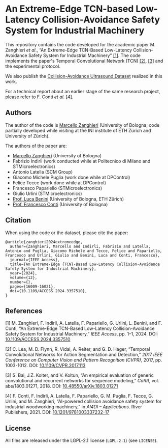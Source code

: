 # An Extreme-Edge TCN-based Low-Latency Collision-Avoidance Safety System for Industrial Machinery

This repository contains the code developed for the academic paper M. Zanghieri *et al*., “An Extreme-Edge TCN-Based Low-Latency Collision-Avoidance Safety System for Industrial Machinery” [[1]](#1).
The code implements the paper's Temporal Convolutional Network (TCN) [[2]](#2), [[3]](#3) and the experimental protocol.

We also publish the [Collision-Avoidance Ultrasound Dataset](https://github.com/MarcelloZanghieri2/collision_avoidance_ultrasound_dataset) realized in this work.

For a technical report about an earlier stage of the same research project, please refer to F. Conti *et al.* [[4]](#4).



## Authors

The author of the code is [Marcello Zanghieri](https://scholar.google.com/citations?user=WnIqQj4AAAAJ&hl=en) (University of Bologna; code partially developed while visiting at the INI institute of ETH Zürich and University of Zürich).

The authors of the paper are:

- [Marcello Zanghieri](https://scholar.google.com/citations?user=WnIqQj4AAAAJ&hl=en) (University of Bologna)
- Fabrizio Indirli (work conducted while at Politecnico di Milano and STMicroelectronics)
- Antonio Latella (SCM Group)
- Giacomo Michele Puglia (work done while at DPControl)
- Felice Tecce (work done while at DPControl)
- Francesco Papariello (STMicroelectronics)
- Giulio Urlini (STMicroelectronics)
- [Prof. Luca Benini](https://scholar.google.com/citations?user=8riq3sYAAAAJ&hl=en) (University of Bologna, ETH Zürich)
- [Prof. Francesco Conti](https://scholar.google.it/citations?user=A70PCXoAAAAJ&hl=en)  (University of Bologna)



## Citation

When using the code or the dataset, please cite the paper:
```
@article{zanghieri2024extremeedge,
  author={Zanghieri, Marcello and Indirli, Fabrizio and Latella, Antonio and Puglia, Giacomo Michele and Tecce, Felice and Papariello, Francesco and Urlini, Giulio and Benini, Luca and Conti, Francesco},
  journal={IEEE Access}, 
  title={An Extreme-Edge {TCN}-Based Low-Latency Collision-Avoidance Safety System for Industrial Machinery}, 
  year={2024},
  volume={12},
  number={},
  pages={16009-16021},
  doi={10.1109/ACCESS.2024.3357510},
}
```



## References

<a id="1">\[1\]</a>
M. Zanghieri, F. Indirli, A. Latella, F. Papariello, G. Urlini, L. Benini, and F. Conti, “An Extreme-Edge TCN-Based Low-Latency Collision-Avoidance Safety System for Industrial Machinery,” _IEEE Access_, pp. 1–1, 2024. DOI: [10.1109/ACCESS.2024.3357510](https://www.doi.org/10.1109/ACCESS.2024.3357510)

<a id="2">\[2\]</a>
C. Lea, M. D. Flynn, R. Vidal, A. Reiter, and G. D. Hager, “Temporal Convolutional Networks for Action Segmentation and Detection," _2017 IEEE Conference on Computer Vision and Pattern Recognition (CVPR)_, 2017, pp. 1003-1012. DOI: [10.1109/CVPR.2017.113](https://doi.org/10.1109/CVPR.2017.113)

<a id="3">\[3\]</a>
S. Bai, J.Z. Kolter, and V. Koltun, “An empirical evaluation of generic convolutional and recurrent networks for sequence modeling,” *CoRR*, vol. abs/1803.01271, 2018. DOI: [10.48550/arXiv.1803.01271](https://doi.org/10.48550/arXiv.1803.01271)

<a id="4">\[4\]</a>
F. Conti, F. Indirli, A. Latella, F. Papariello, G. M. Puglia, F. Tecce, G. Urlini, and M. Zanghieri, “AI-powered collision avoidance safety system for industrial woodworking machinery,” in *AI4DI – Applications*. River Publishers, 2021. DOI: [10.1201/9781003337232-17](https://www.doi.org/10.1201/9781003337232-17)



## License

All files are released under the LGPL-2.1 license (`LGPL-2.1`) (see `LICENSE`).
